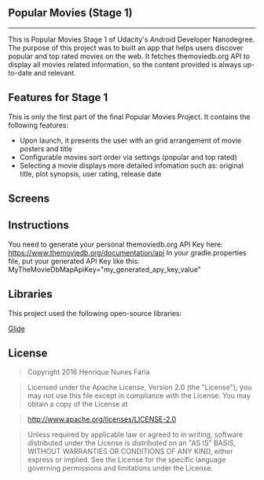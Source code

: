 Popular Movies (Stage 1)
-----
-----

This is Popular Movies Stage 1 of Udacity's Android Developer Nanodegree.
The purpose of this project was to built an app that helps users discover popular and top rated movies on the web.
It fetches themoviedb.org API to display all movies related information, so the content provided is always up-to-date and relevant.



Features for Stage 1
-----

This is only the first part of the final Popular Movies Project.
It contains the following features:

- Upon launch, it presents the user with an grid arrangement of movie posters and title
- Configurable movies sort order via settings (popular and top rated)
- Selecting a movie displays more detailed infomation such as: original title, plot synopsis, user rating, release date

Screens
------




Instructions
------

You need to generate your personal themoviedb.org API Key here: https://www.themoviedb.org/documentation/api
In your gradle.properties file, put your generated API Key like this: MyTheMovieDbMapApiKey="my_generated_apy_key_value"




Libraries
------

This project used the following open-source libraries:

[Glide](https://github.com/bumptech/glide)




License
------

> Copyright 2016 Henrique Nunes Faria

> Licensed under the Apache License, Version 2.0 (the "License"); you may not use this file except in compliance with the License. You may obtain a copy of the License at

> http://www.apache.org/licenses/LICENSE-2.0

> Unless required by applicable law or agreed to in writing, software distributed under the License is distributed on an "AS IS" BASIS, WITHOUT WARRANTIES OR CONDITIONS OF ANY KIND, either express or implied. See the License for the specific language governing permissions and limitations under the License.
